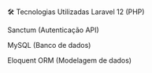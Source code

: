 🛠 Tecnologias Utilizadas
Laravel 12 (PHP)

Sanctum (Autenticação API)

MySQL (Banco de dados)

Eloquent ORM (Modelagem de dados)
